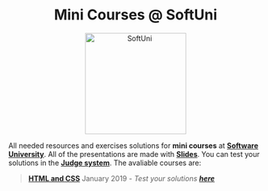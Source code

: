 <h1 align="center">Mini Courses @ SoftUni</h1>
<p align="center">
  <a href="https://softuni.bg" target="_blank"> 
    <img src=" https://upload.wikimedia.org/wikipedia/commons/7/76/Logo_Software_University_%28SoftUni%29_-_blue.png" alt="SoftUni" width="200"/>
  </a>
</p>

All needed resources and exercises solutions for **mini courses** at **[Software University](https://softuni.bg/)**. All of the presentations are made with **[Slides](https://slides.com/)**. You can test your solutions in the **[Judge system](https://judge.softuni.bg/)**. The avaliable courses are: 

>  **[HTML and CSS](https://softuni.bg/trainings/2286/html-css-mini-course-january-2019)** January 2019 - *Test your solutions **[here](https://judge.softuni.bg/Contests/#!/List/ByCategory/165/HTML-and-CSS)***